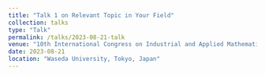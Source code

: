 ```yaml
---
title: "Talk 1 on Relevant Topic in Your Field"
collection: talks
type: "Talk"
permalink: /talks/2023-08-21-talk
venue: "10th International Congress on Industrial and Applied Mathematics (ICIAM 2023)"
date: 2023-08-21
location: "Waseda University, Tokyo, Japan"
---
```


<!-- This is a description of your talk, which is a markdown files that can be all markdown-ified like any other post. Yay markdown! -->
